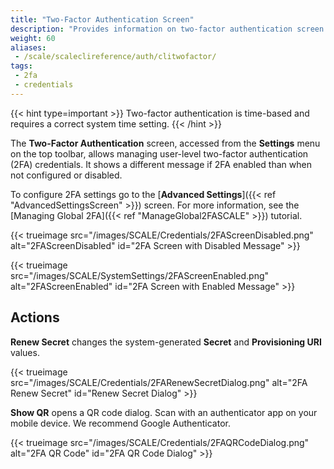 ```yaml
---
title: "Two-Factor Authentication Screen"
description: "Provides information on two-factor authentication screen settings."
weight: 60
aliases:
 - /scale/scaleclireference/auth/clitwofactor/
tags:
 - 2fa
 - credentials
---
```


{{< hint type=important >}}
Two-factor authentication is time-based and requires a correct system time setting.
{{< /hint >}}

The **Two-Factor Authentication** screen, accessed from the **Settings** menu on the top toolbar, allows managing user-level two-factor authentication (2FA) credentials. It shows a different message if 2FA enabled than when not configured or disabled.

To configure 2FA settings go to the [**Advanced Settings**]({{< ref "AdvancedSettingsScreen" >}}) screen.
For more information, see the [Managing Global 2FA]({{< ref "ManageGlobal2FASCALE" >}}) tutorial.

{{< trueimage src="/images/SCALE/Credentials/2FAScreenDisabled.png" alt="2FAScreenDisabled" id="2FA Screen with Disabled Message" >}}

{{< trueimage src="/images/SCALE/SystemSettings/2FAScreenEnabled.png" alt="2FAScreenEnabled" id="2FA Screen with Enabled Message" >}}

## Actions

**Renew Secret** changes the system-generated **Secret** and **Provisioning URI** values. 

{{< trueimage src="/images/SCALE/Credentials/2FARenewSecretDialog.png" alt="2FA Renew Secret" id="Renew Secret Dialog" >}}

**Show QR** opens a QR code dialog. Scan with an authenticator app on your mobile device. We recommend Google Authenticator.

{{< trueimage src="/images/SCALE/Credentials/2FAQRCodeDialog.png" alt="2FA QR Code" id="2FA QR Code Dialog" >}}

